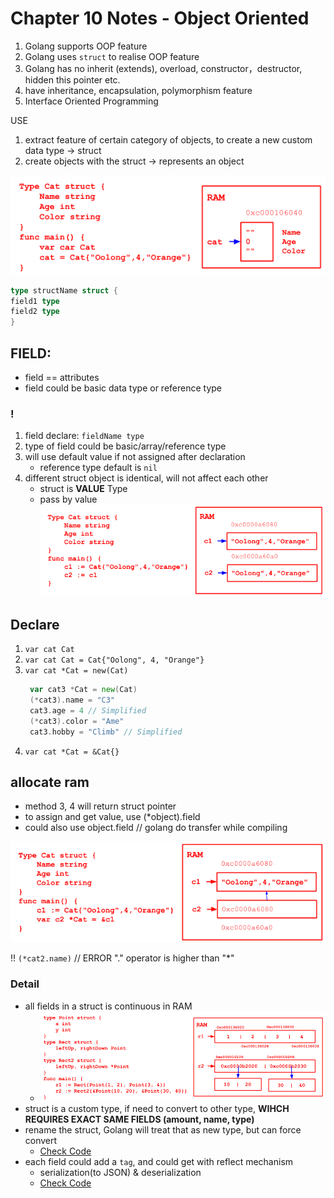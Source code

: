 # Chapter 10 Notes - Object Oriented

1. Golang supports OOP feature
2. Golang uses `struct` to realise OOP feature
3. Golang has no inherit (extends), overload, constructor，destructor, hidden this pointer etc.
4. have inheritance, encapsulation, polymorphism feature
5. Interface Oriented Programming

USE

1. extract feature of certain category of objects, to create a new custom data type ->  struct
2. create objects with the struct -> represents an object

![struct_ram](img/struct_ram.png)

```go
type structName struct {
field1 type
field2 type
}
```

## FIELD:

- field == attributes
- field could be basic data type or reference type

### !

1. field declare: `fieldName type`
2. type of field could be basic/array/reference type
3. will use default value if not assigned after declaration
    - reference type default is `nil`
4. different struct object is identical, will not affect each other
    - struct is **VALUE** Type
    - pass by value
      ![struct_copy](img/struct_copy.png)

## Declare

1. `var cat Cat`
2. `var cat Cat = Cat{"Oolong", 4, "Orange"}`
3. `var cat *Cat = new(Cat)`
     ```go
      var cat3 *Cat = new(Cat)
      (*cat3).name = "C3"
      cat3.age = 4 // Simplified
      (*cat3).color = "Ame"
      cat3.hobby = "Climb" // Simplified
      ```
4. `var cat *Cat = &Cat{}`

## allocate ram

- method 3, 4 will return struct pointer
- to assign and get value, use (*object).field
- could also use object.field // golang do transfer while compiling

![struct_pointer_ram](img/struct_pointer_ram.png)

!! `(*cat2.name)` // ERROR "." operator is higher than "*"

### Detail

- all fields in a struct is continuous in RAM
    - ![struct_pointer_ram_2](img/struct_pointer_ram_2.png)
- struct is a custom type, if need to convert to other type, **WIHCH REQUIRES EXACT SAME FIELDS (amount, name, type)**
- rename the struct, Golang will treat that as new type, but can force convert
    - [Check Code](struct06/main.go)
- each field could add a `tag`, and could get with reflect mechanism
    - serialization(to JSON) & deserialization
    - [Check Code](struct07_tag/main.go)